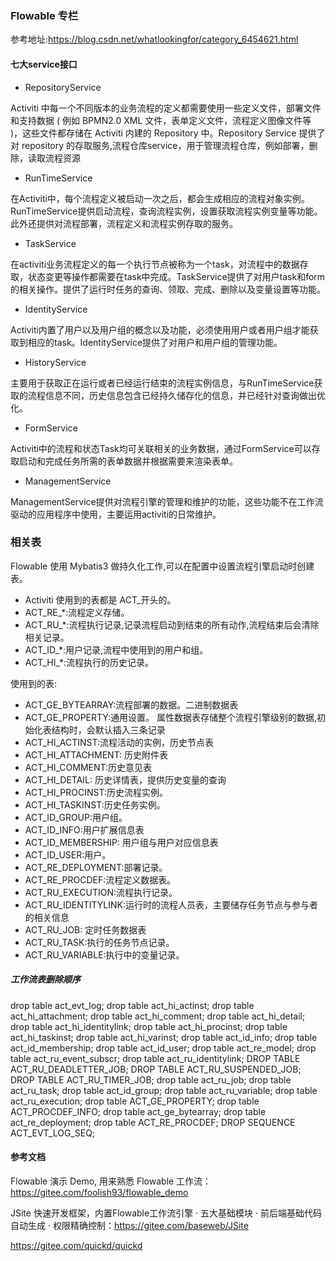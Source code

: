 ### Flowable 专栏

参考地址:https://blog.csdn.net/whatlookingfor/category_6454621.html


#### 七大service接口
- RepositoryService

Activiti 中每一个不同版本的业务流程的定义都需要使用一些定义文件，部署文件和支持数据 ( 例如 BPMN2.0 XML 文件，表单定义文件，流程定义图像文件等 )，这些文件都存储在 Activiti 内建的 Repository 中。Repository Service 提供了对 repository 的存取服务,流程仓库service，用于管理流程仓库，例如部署，删除，读取流程资源

- RunTimeService

在Activiti中，每个流程定义被启动一次之后，都会生成相应的流程对象实例。RunTimeService提供启动流程，查询流程实例，设置获取流程实例变量等功能。此外还提供对流程部署，流程定义和流程实例存取的服务。

- TaskService

在activiti业务流程定义的每一个执行节点被称为一个task，对流程中的数据存取，状态变更等操作都需要在task中完成。TaskService提供了对用户task和form的相关操作。提供了运行时任务的查询、领取、完成、删除以及变量设置等功能。

- IdentityService

Activiti内置了用户以及用户组的概念以及功能，必须使用用户或者用户组才能获取到相应的task。IdentityService提供了对用户和用户组的管理功能。

- HistoryService

主要用于获取正在运行或者已经运行结束的流程实例信息，与RunTimeService获取的流程信息不同，历史信息包含已经持久储存化的信息，并已经针对查询做出优化。

- FormService

Activiti中的流程和状态Task均可关联相关的业务数据，通过FormService可以存取启动和完成任务所需的表单数据并根据需要来渲染表单。

- ManagementService

ManagementService提供对流程引擎的管理和维护的功能，这些功能不在工作流驱动的应用程序中使用，主要运用activiti的日常维护。

### 相关表
Flowable 使用 Mybatis3 做持久化工作,可以在配置中设置流程引擎启动时创建表。
- Activiti 使用到的表都是 ACT_开头的。
- ACT_RE_*:流程定义存储。
- ACT_RU_*:流程执行记录,记录流程启动到结束的所有动作,流程结束后会清除相关记录。
- ACT_ID_*:用户记录,流程中使用到的用户和组。
- ACT_HI_*:流程执行的历史记录。

使用到的表:

- ACT_GE_BYTEARRAY:流程部署的数据。二进制数据表
- ACT_GE_PROPERTY:通用设置。 属性数据表存储整个流程引擎级别的数据,初始化表结构时，会默认插入三条记录
- ACT_HI_ACTINST:流程活动的实例，历史节点表
- ACT_HI_ATTACHMENT: 历史附件表
- ACT_HI_COMMENT:历史意见表
- ACT_HI_DETAIL: 历史详情表，提供历史变量的查询
- ACT_HI_PROCINST:历史流程实例。
- ACT_HI_TASKINST:历史任务实例。
- ACT_ID_GROUP:用户组。
- ACT_ID_INFO:用户扩展信息表
- ACT_ID_MEMBERSHIP: 用户组与用户对应信息表
- ACT_ID_USER:用户。
- ACT_RE_DEPLOYMENT:部署记录。
- ACT_RE_PROCDEF:流程定义数据表。
- ACT_RU_EXECUTION:流程执行记录。
- ACT_RU_IDENTITYLINK:运行时的流程人员表，主要储存任务节点与参与者的相关信息
- ACT_RU_JOB: 定时任务数据表
- ACT_RU_TASK:执行的任务节点记录。
- ACT_RU_VARIABLE:执行中的变量记录。


##### 工作流表删除顺序
drop table act_evt_log; 
drop table act_hi_actinst; 
drop table act_hi_attachment; 
drop table act_hi_comment; 
drop table act_hi_detail; 
drop table act_hi_identitylink; 
drop table act_hi_procinst; 
drop table act_hi_taskinst; 
drop table act_hi_varinst; 
drop table act_id_info; 
drop table act_id_membership; 
drop table act_id_user; 
drop table act_re_model; 
drop table act_ru_event_subscr; 
drop table act_ru_identitylink; 
DROP TABLE ACT_RU_DEADLETTER_JOB; 
DROP TABLE ACT_RU_SUSPENDED_JOB; 
DROP TABLE ACT_RU_TIMER_JOB; 
drop table act_ru_job; 
drop table act_ru_task; 
drop table act_id_group; 
drop table act_ru_variable; 
drop table act_ru_execution; 
drop table ACT_GE_PROPERTY; 
drop table ACT_PROCDEF_INFO; 
drop table act_ge_bytearray; 
drop table act_re_deployment; 
drop table ACT_RE_PROCDEF; 
DROP SEQUENCE  ACT_EVT_LOG_SEQ;


#### 参考文档
Flowable 演示 Demo, 用来熟悉 Flowable 工作流：https://gitee.com/foolish93/flowable_demo

JSite 快速开发框架，内置Flowable工作流引擎 · 五大基础模块 · 前后端基础代码自动生成 · 权限精确控制：https://gitee.com/baseweb/JSite

https://gitee.com/quickd/quickd
